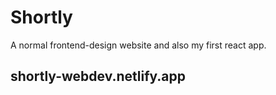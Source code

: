 # Shortly
A normal frontend-design website and also my first react app.

## shortly-webdev.netlify.app
